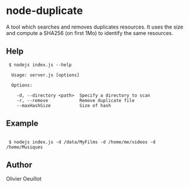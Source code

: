 # node-duplicate

A tool which searches and removes duplicates resources.
It uses the size and compute a SHA256 (on first 1Mo) to identify the same resources.

## Help

```
 $ nodejs index.js --help

  Usage: server.js [options]

  Options:

    -d, --directory <path>  Specify a directory to scan
    -r, --remove            Remove duplicate file
    --maxHashSize           Size of hash

```

## Example

```  

 $ nodejs index.js -d /data/MyFilms -d /home/me/videos -d /home/Musiques

 ```
 
## Author

Olivier Oeuillot
